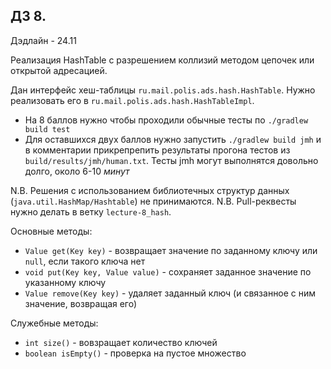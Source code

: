 ## ДЗ 8.

Дэдлайн - 24.11

Реализация HashTable с разрешением коллизий методом цепочек или открытой адресацией.

Дан интерфейс хеш-таблицы `ru.mail.polis.ads.hash.HashTable`. 
Нужно реализовать его в `ru.mail.polis.ads.hash.HashTableImpl`.

* На 8 баллов нужно чтобы проходили обычные тесты по `./gradlew build test`
* Для оставшихся двух баллов нужно запустить `./gradlew build jmh` и в комментарии прикрепрепить результаты прогона тестов из `build/results/jmh/human.txt`. Тесты jmh могут выполнятся довольно долго, около 6-10 _минут_

N.B. Решения с использованием библиотечных структур данных (`java.util.HashMap/Hashtable`) не принимаются.
N.B. Pull-реквесты нужно делать в ветку `lecture-8_hash`.     

Основные методы:
  * `Value get(Key key)` - возвращает значение по заданному ключу или `null`, если такого ключа нет
  * `void put(Key key, Value value)` - сохраняет заданное значение по указанному ключу  
  * `Value remove(Key key)` - удаляет заданный ключ (и связанное с ним значение, возвращая его)
  
Служебные методы:
   * `int size()` - вовзращает количество ключей
   * `boolean isEmpty()` - проверка на пустое множество
